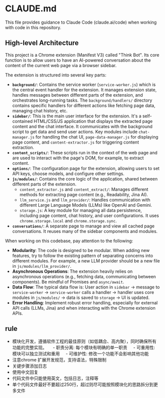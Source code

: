 # CLAUDE.md

This file provides guidance to Claude Code (claude.ai/code) when working with code in this repository.

## High-level Architecture

This project is a Chrome extension (Manifest V3) called "Think Bot". Its core function is to allow users to have an AI-powered conversation about the content of the current web page via a browser sidebar.

The extension is structured into several key parts:

-   **`background/`**: Contains the service worker (`service-worker.js`) which is the central event handler for the extension. It manages extension state, handles messages between different parts of the extension, and orchestrates long-running tasks. The `background/handlers/` directory contains specific handlers for different actions like fetching page data, managing chat history, etc.
-   **`sidebar/`**: This is the main user interface for the extension. It's a self-contained HTML/CSS/JS application that displays the extracted page content and the chat interface. It communicates with the background script to get data and send user actions. Key modules include `chat-manager.js` for handling the chat UI, `page-data-manager.js` for displaying page content, and `content-extractor.js` for triggering content extraction.
-   **`content_scripts/`**: These scripts run in the context of the web page and are used to interact with the page's DOM, for example, to extract content.
-   **`options/`**: The configuration page for the extension, allowing users to set API keys, choose models, and configure other settings.
-   **`js/modules/`**: Contains the core logic of the application, shared between different parts of the extension.
    -   `content_extractor.js` and `content_extract/`: Manages different methods for extracting page content (e.g., Readability, Jina AI).
    -   `llm_service.js` and `llm_provider/`: Handles communication with different Large Language Models (LLMs) like OpenAI and Gemini.
    -   `storage.js`: A key module for managing all data persistence, including page content, chat history, and user configurations. It uses `chrome.storage.local` and `chrome.storage.sync`.
-   **`conversations/`**: A separate page to manage and view all cached page conversations. It reuses many of the sidebar components and modules.


When working on this codebase, pay attention to the following:

-   **Modularity**: The code is designed to be modular. When adding new features, try to follow the existing pattern of separating concerns into different modules. For example, a new LLM provider should be a new file in `js/modules/llm_provider/`.
-   **Asynchronous Operations**: The extension heavily relies on asynchronous operations (e.g., fetching data, communicating between components). Be mindful of Promises and `async/await`.
-   **Data Flow**: The typical data flow is: User action in `sidebar` -> message to `service-worker` -> `service-worker` calls a handler -> handler uses core modules in `js/modules/` -> data is saved to `storage` -> UI is updated.
-   **Error Handling**: Implement robust error handling, especially for external API calls (LLMs, Jina) and when interacting with the Chrome extension APIs.


## rule
- 模块化开发，遵循软件工程的最佳原则（如低耦合、高内聚），同时确保所有功能的完整实现。
    - 职责分离: 每个模块有明确的单一职责
    - 可重用性: 模块可以独立测试和重用
    - 可维护性: 修改一个功能不会影响其他功能
- 注意chrome 扩展开发规范，支持语法，特殊限制
- 关键步骤添加日志
- 使用中文回复
- 代码文件中只能使用英文，包括日志，注释等
- 单个代码文件最好不要超过250行，超过则尽可能按照模块化的思路拆分到更多文件

